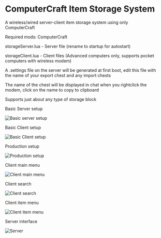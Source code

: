 # ComputerCraft Item Storage System
 A wireless/wired server-client item storage system using only ComputerCraft

 Required mods: ComputerCraft

 storageServer.lua - Server file (rename to startup for autostart)
 
 storageClient.lua - Client files (Advanced computers only, supports pocket computers with wireless modem)
 
 A .settings file on the server will be generated at first boot, edit this file with the name of your export chest and any import chests
 
 The name of the chest will be displayed in chat when you rightclick the modem, click on the name to copy to clipboard
 
 Supports just about any type of storage block

Basic Server setup

![Basic server setup](https://user-images.githubusercontent.com/7072789/163578699-88fae8f4-cc99-4a9c-a802-a3b1547a5215.png)

Basic Client setup

![Basic Client setup](https://user-images.githubusercontent.com/7072789/163578734-a6088531-5736-46bd-b54a-7070c89872ac.png)

Production setup

![Production setup](https://user-images.githubusercontent.com/7072789/163578859-f478dd1f-b95c-45ff-8126-7a688373bc47.png)

Client main menu

![Client main menu](https://user-images.githubusercontent.com/7072789/163578791-705c5419-79ab-42cc-bd2f-0521ed6d83ba.png)

Client search

![Client search](https://user-images.githubusercontent.com/7072789/163578808-be95cf2c-a678-439a-bbad-da8de5613d0b.png)

Client item menu

![Client item menu](https://user-images.githubusercontent.com/7072789/163578971-d7aa6407-74df-409d-b2a4-7395462a060f.png)

Server interface

![Server](https://user-images.githubusercontent.com/7072789/163579015-02c7b79d-9826-4044-81cc-10f3c843754a.png)
